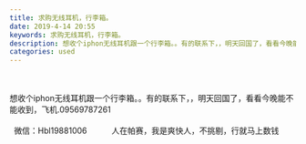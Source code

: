 ```yaml
---
title: 求购无线耳机，行李箱。
date: 2019-4-14 20:55
keywords: 求购无线耳机，行李箱。
description: 想收个iphon无线耳机跟一个行李箱。。有的联系下，，明天回国了，看看今晚能不能收到，飞机.09569787261  微信：Hbl19881006        人在帕赛，我是爽快人，不挑剔，行就马上数钱
categories: used
---
```

<td class="t_f" id="postmessage_3498454">

<br/>
<br/>
想收个iphon无线耳机跟一个行李箱。。有的联系下，，明天回国了，看看今晚能不能收到，飞机.09569787261<br/>
<br/>
  微信：Hbl19881006           人在帕赛，我是爽快人，不挑剔，行就马上数钱</td>

